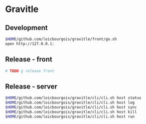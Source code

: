 # Gravitle


## Development
```sh
$HOME/github.com/loicbourgois/gravitle/front/go.sh
open http://127.0.0.1:
```


## Release - front
```sh
# TODO g release front
```


## Release - server
```sh
$HOME/github.com/loicbourgois/gravitle/cli/cli.sh host status
$HOME/github.com/loicbourgois/gravitle/cli/cli.sh host log
$HOME/github.com/loicbourgois/gravitle/cli/cli.sh host sync
$HOME/github.com/loicbourgois/gravitle/cli/cli.sh host kill
$HOME/github.com/loicbourgois/gravitle/cli/cli.sh host run
```
